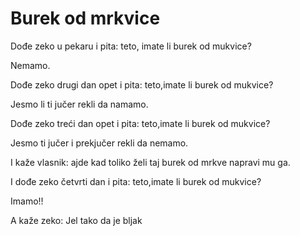 # Burek od mrkvice

Dođe zeko u pekaru i pita: teto, imate li burek od mukvice?

Nemamo.

Dođe zeko drugi dan opet i pita: teto,imate li burek od mukvice?

Jesmo li ti jučer rekli da namamo.

Dođe zeko  treći dan opet i pita: teto,imate li burek od mukvice?

Jesmo ti jučer i prekjučer rekli da nemamo.

I kaže vlasnik: ajde kad toliko želi taj burek od mrkve napravi mu ga.

I dođe zeko četvrti dan i pita: teto,imate li burek od mukvice?

Imamo!!

A kaže zeko: Jel tako da je bljak